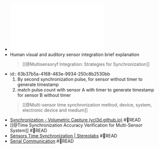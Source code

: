 - ![Time Synchronization](Time_Synchronization.pdf)
- Human visual and auditory sensor integration brief explanation
  > [[@Multisensoryf Integration: Strategies for Synchronization]]
- id:: 63b37b5a-4168-483e-9934-250c8b2530bb
  1. By second synchronization pulse, for sensor without timer to generate timestamp
  2. match pulse count with sensor A with timer to generate timestamp for sensor B without timer
  > [[@Multi-sensor time synchronization method, device, system, electronic device and medium]]
- [Synchronization - Volumetric Capture (vcl3d.github.io)](https://vcl3d.github.io/VolumetricCapture/docs/synchronization/) #📑READ
- [[@Time Synchronization Accuracy Verification for Multi-Sensor System]] #📑READ
- [Sensors Time Synchronization | Stereolabs](https://www.stereolabs.com/docs/sensors/time-synchronization/) #📑READ
- [Serial Communication](https://www.codrey.com/embedded-systems/serial-communication-basics/) #📑READ